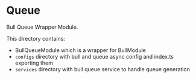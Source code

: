 # Queue

Bull Queue Wrapper Module.

This directory contains:

- BullQueueModule which is a wrapper for BullModule
- `configs` directory with bull and queue async config and index.ts exporting them
- `services` directory with bull queue service to handle queue generation
